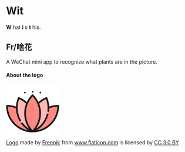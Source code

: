 # Wit

**W** hat **i** s **t** his.

## Fr/啥花

A WeChat mini app to recognize what plants are in the picture.

#### About the logo

<img src="./assets/wx-mp_fr_512x512.png" alt="fr" style="width:144px;"/>

<div><a href="https://www.flaticon.com/free-icon/lotus_129362" title="Lotus">Logo</a> made by <a href="http://www.freepik.com" title="Freepik">Freepik</a> from <a href="https://www.flaticon.com/" title="Flaticon">www.flaticon.com</a> is licensed by <a href="http://creativecommons.org/licenses/by/3.0/" title="Creative Commons BY 3.0" target="_blank">CC 3.0 BY</a></div>

